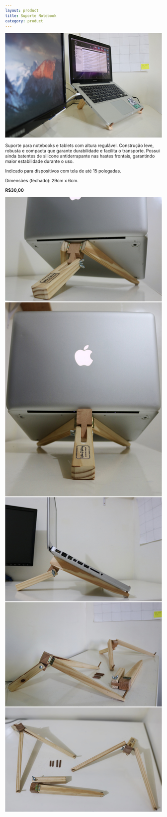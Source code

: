 ```yaml
---
layout: product
title: Suporte Notebook
category: product
---
```


![](/images/products/suporte_notebook/1.jpg)

Suporte para notebooks e tablets com altura regulável. Construção leve, robusta e compacta que garante durabilidade e facilita o transporte. Possui ainda batentes de silicone antiderrapante nas hastes frontais, garantindo maior estabilidade durante o uso.

Indicado para dispositivos com tela de até 15 polegadas. 

Dimensões (fechado): 29cm x 6cm.

**R$30,00**

![](/images/products/suporte_notebook/2.jpg)
![](/images/products/suporte_notebook/3.jpg)
![](/images/products/suporte_notebook/4.jpg)
![](/images/products/suporte_notebook/5.jpg)
![](/images/products/suporte_notebook/6.jpg)
